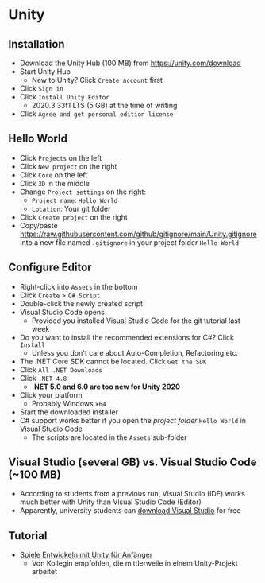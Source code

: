 # Unity

## Installation

- Download the Unity Hub (100 MB) from https://unity.com/download
- Start Unity Hub
  - New to Unity? Click `Create account` first
- Click `Sign in`
- Click `Install Unity Editor`
  - 2020.3.33f1 LTS (5 GB) at the time of writing
- Click `Agree and get personal edition license`

## Hello World

- Click `Projects` on the left
- Click `New project` on the right
- Click `Core` on the left
- Click `3D` in the middle
- Change `Project settings` on the right:
  - `Project name`: `Hello World`
  - `Location`: Your git folder
- Click `Create project` on the right
- Copy/paste https://raw.githubusercontent.com/github/gitignore/main/Unity.gitignore into a new file named `.gitignore` in your project folder `Hello World`

## Configure Editor

- Right-click into `Assets` in the bottom
- Click `Create` > `C# Script`
- Double-click the newly created script
- Visual Studio Code opens
  - Provided you installed Visual Studio Code for the git tutorial last week
- Do you want to install the recommended extensions for C#? Click `Install`
  - Unless you don't care about Auto-Completion, Refactoring etc.
- The .NET Core SDK cannot be located. Click `Get the SDK`
- Click `All .NET Downloads`
- Click `.NET 4.8`
  - **.NET 5.0 and 6.0 are too new for Unity 2020**
- Click your platform
  - Probably Windows `x64`
- Start the downloaded installer
- C# support works better if you open the *project folder* `Hello World` in Visual Studio Code
  - The scripts are located in the `Assets` sub-folder

## Visual Studio (several GB) vs. Visual Studio Code (~100 MB)

- According to students from a previous run, Visual Studio (IDE) works much better with Unity than Visual Studio Code (Editor)
- Apparently, university students can [download Visual Studio](https://visualstudio.microsoft.com/downloads) for free

## Tutorial

- [Spiele Entwickeln mit Unity für Anfänger](https://www.youtube.com/watch?v=37SFWBllCaM&list=PLf_j4Db1v3RkEknk50NWuOVL96xv6if-7)
  - Von Kollegin empfohlen, die mittlerweile in einem Unity-Projekt arbeitet
